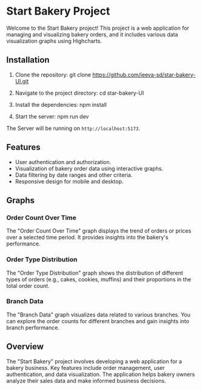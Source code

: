 # Start Bakery Project

Welcome to the Start Bakery project! This project is a web application for managing and visualizing bakery orders, and it includes various data visualization graphs using Highcharts.

## Installation
1. Clone the repository:
git clone https://github.com/jeeva-sd/star-bakery-UI.git

2. Navigate to the project directory:
cd star-bakery-UI

3. Install the dependencies:
npm install

4. Start the server:
npm run dev

The Server will be running on `http://localhost:5173`.

## Features

- User authentication and authorization.
- Visualization of bakery order data using interactive graphs.
- Data filtering by date ranges and other criteria.
- Responsive design for mobile and desktop.

## Graphs

### Order Count Over Time

The "Order Count Over Time" graph displays the trend of orders or prices over a selected time period. It provides insights into the bakery's performance.

### Order Type Distribution

The "Order Type Distribution" graph shows the distribution of different types of orders (e.g., cakes, cookies, muffins) and their proportions in the total order count.

### Branch Data

The "Branch Data" graph visualizes data related to various branches. You can explore the order counts for different branches and gain insights into branch performance.

## Overview

The "Start Bakery" project involves developing a web application for a bakery business. Key features include order management, user authentication, and data visualization. The application helps bakery owners analyze their sales data and make informed business decisions.
